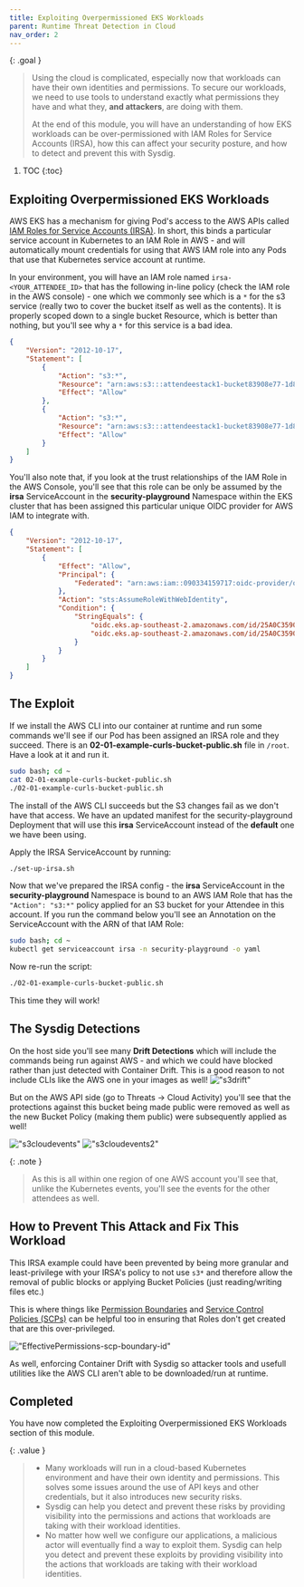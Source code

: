 ```yaml
---
title: Exploiting Overpermissioned EKS Workloads
parent: Runtime Threat Detection in Cloud
nav_order: 2
---
```


{: .goal }
> Using the cloud is complicated, especially now that workloads can have their own identities and permissions. To secure our workloads, we need to use tools to understand exactly what permissions they have and what they, **and attackers**, are doing with them.
>
>At the end of this module, you will have an understanding of how EKS workloads can be over-permissioned with IAM Roles for Service Accounts (IRSA), how this can affect your security posture, and how to detect and prevent this with Sysdig.

1. TOC
{:toc}

## Exploiting Overpermissioned EKS Workloads

AWS EKS has a mechanism for giving Pod's access to the AWS APIs called [IAM Roles for Service Accounts (IRSA)](https://docs.aws.amazon.com/eks/latest/userguide/iam-roles-for-service-accounts.html). In short, this binds a particular service account in Kubernetes to an IAM Role in AWS - and will automatically mount credentials for using that AWS IAM role into any Pods that use that Kubernetes service account at runtime.

In your environment, you will have an IAM role named `irsa-<YOUR_ATTENDEE_ID>` that has the following in-line policy (check the IAM role in the AWS console) - one which we commonly see which is a `*` for the s3 service (really two to cover the bucket itself as well as the contents). It is properly scoped down to a single bucket Resource, which is better than nothing, but you'll see why a `*` for this service is a bad idea.

```json
{
    "Version": "2012-10-17",
    "Statement": [
        {
            "Action": "s3:*",
            "Resource": "arn:aws:s3:::attendeestack1-bucket83908e77-1d84qdfaymy9u",
            "Effect": "Allow"
        },
        {
            "Action": "s3:*",
            "Resource": "arn:aws:s3:::attendeestack1-bucket83908e77-1d84qdfaymy9u/*",
            "Effect": "Allow"
        }
    ]
}
```

You'll also note that, if you look at the trust relationships of the IAM Role in the AWS Console, you'll see that this role can be only be assumed by the **irsa** ServiceAccount in the **security-playground** Namespace within the EKS cluster that has been assigned this particular unique OIDC provider for AWS IAM to integrate with.

```json
{
    "Version": "2012-10-17",
    "Statement": [
        {
            "Effect": "Allow",
            "Principal": {
                "Federated": "arn:aws:iam::090334159717:oidc-provider/oidc.eks.ap-southeast-2.amazonaws.com/id/25A0C359024FB4B509E838B84988ABB0"
            },
            "Action": "sts:AssumeRoleWithWebIdentity",
            "Condition": {
                "StringEquals": {
                    "oidc.eks.ap-southeast-2.amazonaws.com/id/25A0C359024FB4B509E838B84988ABB0:aud": "sts.amazonaws.com",
                    "oidc.eks.ap-southeast-2.amazonaws.com/id/25A0C359024FB4B509E838B84988ABB0:sub": "system:serviceaccount:security-playground:irsa"
                }
            }
        }
    ]
}
```

## The Exploit

If we install the AWS CLI into our container at runtime and run some commands we'll see if our Pod has been assigned an IRSA role and they succeed. There is an **02-01-example-curls-bucket-public.sh** file in `/root`. Have a look at it and run it.

```bash
sudo bash; cd ~
cat 02-01-example-curls-bucket-public.sh
./02-01-example-curls-bucket-public.sh
```

The install of the AWS CLI succeeds but the S3 changes fail as we don't have that access. We have an updated manifest for the security-playground Deployment that will use this **irsa** ServiceAccount instead of the **default** one we have been using. 

Apply the IRSA ServiceAccount by running:

```bash
./set-up-irsa.sh
```

Now that we've prepared the IRSA config - the **irsa** ServiceAccount in the **security-playground** Namespace is bound to an AWS IAM Role that has the `"Action": "s3:*"` policy applied for an S3 bucket for your Attendee in this account. If you run the command below you'll see an Annotation on the ServiceAccount with the ARN of that IAM Role:

```bash
sudo bash; cd ~
kubectl get serviceaccount irsa -n security-playground -o yaml
```

Now re-run the script:

```bash
./02-01-example-curls-bucket-public.sh
```

This time they will work!

## The Sysdig Detections

On the host side you'll see many **Drift Detections** which will include the commands being run against AWS - and which we could have blocked rather than just detected with Container Drift. This is a good reason to not include CLIs like the AWS one in your images as well! !["s3drift"]({{site.baseurl}}/assets/images/s3drift.png)

But on the AWS API side (go to Threats -> Cloud Activity) you'll see that the protections against this bucket being made public were removed as well as the new Bucket Policy (making them public) were subsequently applied as well!

!["s3cloudevents"]({{site.baseurl}}/assets/images/s3cloudevents.png)
!["s3cloudevents2"]({{site.baseurl}}/assets/images/s3cloudevents2.png)

{: .note }
> As this is all within one region of one AWS account you'll see that, unlike the Kubernetes events, you'll see the events for the other attendees as well.

## How to Prevent This Attack and Fix This Workload

This IRSA example could have been prevented by being more granular and least-privilege with your IRSA's policy to not use `s3*` and therefore allow the removal of public blocks or applying Bucket Policies (just reading/writing files etc.)

This is where things like [Permission Boundaries](https://docs.aws.amazon.com/IAM/latest/UserGuide/access_policies_boundaries.html) and [Service Control Policies (SCPs)](https://docs.aws.amazon.com/organizations/latest/userguide/orgs_manage_policies_scps.html) can be helpful too in ensuring that Roles don't get created that are this over-privileged.

!["EffectivePermissions-scp-boundary-id"](https://docs.aws.amazon.com/images/IAM/latest/UserGuide/images/EffectivePermissions-scp-boundary-id.png)

As well, enforcing Container Drift with Sysdig so attacker tools and usefull utilities like the AWS CLI aren't able to be downloaded/run at runtime.

## Completed

You have now completed the Exploiting Overpermissioned EKS Workloads section of this module.

{: .value }
> - Many workloads will run in a cloud-based Kubernetes environment and have their own identity and permissions. This solves some issues around the use of API keys and other credentials, but it also introduces new security risks.
> - Sysdig can help you detect and prevent these risks by providing visibility into the permissions and actions that workloads are taking with their workload identities.
> - No matter how well we configure our applications, a malicious actor will eventually find a way to exploit them. Sysdig can help you detect and prevent these exploits by providing visibility into the actions that workloads are taking with their workload identities.
